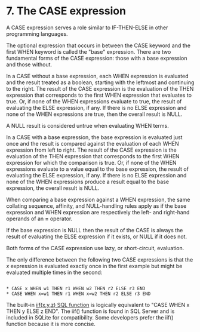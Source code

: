 # 7\. The CASE expression


A CASE expression serves a role similar to IF\-THEN\-ELSE in other
programming languages.



The optional expression that occurs in between the CASE keyword and the
first WHEN keyword is called the "base" expression. There are two
fundamental forms
of the CASE expression: those with a base expression and those without.



In a CASE without a base expression, each WHEN expression is evaluated
and the result treated as a boolean, starting with the leftmost and continuing
to the right. The result of the CASE expression is the evaluation of the THEN
expression that corresponds to the first WHEN expression that evaluates to
true. Or, if none of the WHEN expressions evaluate to true, the result of
evaluating the ELSE expression, if any. If there is no ELSE expression and
none of the WHEN expressions are true, then the overall result is NULL.



A NULL result is considered untrue when evaluating WHEN terms.



In a CASE with a base expression, the base expression is evaluated just
once and the result is compared against the evaluation of each WHEN
expression from left to right. The result of the CASE expression is the
evaluation of the THEN expression that corresponds to the first WHEN
expression for which the comparison is true. Or, if none of the WHEN
expressions evaluate to a value equal to the base expression, the result
of evaluating the ELSE expression, if any. If there is no ELSE expression and
none of the WHEN expressions produce a result equal to the base expression,
the overall result is NULL.



When comparing a base expression against a WHEN expression, the same
collating sequence, affinity, and NULL\-handling rules apply as if the
base expression and WHEN expression are respectively the left\- and
right\-hand operands of an **\=** operator.


If the base
expression is NULL then the result of the CASE is always the result
of evaluating the ELSE expression if it exists, or NULL if it does not.



Both forms of the CASE expression use lazy, or short\-circuit,
evaluation.



The only difference between the following two CASE expressions is that
the *x* expression is evaluated exactly once in the first example but
might be evaluated multiple times in the second:




```

* CASE x WHEN w1 THEN r1 WHEN w2 THEN r2 ELSE r3 END
* CASE WHEN x=w1 THEN r1 WHEN x=w2 THEN r2 ELSE r3 END

```


The built\-in [iif(x,y,z) SQL function](lang_corefunc.html#iif) is logically
equivalent to "CASE WHEN x THEN y ELSE z END". The iif() function
is found in SQL Server and is included in SQLite for compatibility.
Some developers prefer the iif() function because it is more
concise.





